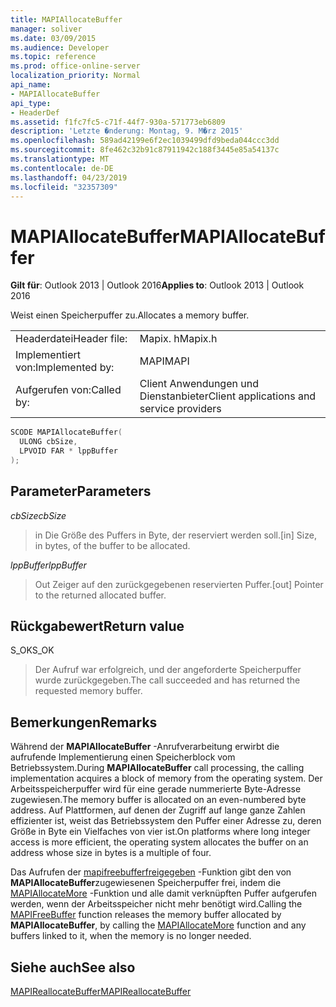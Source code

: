 ```yaml
---
title: MAPIAllocateBuffer
manager: soliver
ms.date: 03/09/2015
ms.audience: Developer
ms.topic: reference
ms.prod: office-online-server
localization_priority: Normal
api_name:
- MAPIAllocateBuffer
api_type:
- HeaderDef
ms.assetid: f1fc7fc5-c71f-44f7-930a-571773eb6809
description: 'Letzte �nderung: Montag, 9. M�rz 2015'
ms.openlocfilehash: 589ad42199e6f2ec1039499dfd9beda044ccc3dd
ms.sourcegitcommit: 8fe462c32b91c87911942c188f3445e85a54137c
ms.translationtype: MT
ms.contentlocale: de-DE
ms.lasthandoff: 04/23/2019
ms.locfileid: "32357309"
---
```

# <a name="mapiallocatebuffer"></a><span data-ttu-id="0041b-103">MAPIAllocateBuffer</span><span class="sxs-lookup"><span data-stu-id="0041b-103">MAPIAllocateBuffer</span></span>

  
  
<span data-ttu-id="0041b-104">**Gilt für**: Outlook 2013 | Outlook 2016</span><span class="sxs-lookup"><span data-stu-id="0041b-104">**Applies to**: Outlook 2013 | Outlook 2016</span></span> 
  
<span data-ttu-id="0041b-105">Weist einen Speicherpuffer zu.</span><span class="sxs-lookup"><span data-stu-id="0041b-105">Allocates a memory buffer.</span></span> 
  
|||
|:-----|:-----|
|<span data-ttu-id="0041b-106">Headerdatei</span><span class="sxs-lookup"><span data-stu-id="0041b-106">Header file:</span></span>  <br/> |<span data-ttu-id="0041b-107">Mapix. h</span><span class="sxs-lookup"><span data-stu-id="0041b-107">Mapix.h</span></span>  <br/> |
|<span data-ttu-id="0041b-108">Implementiert von:</span><span class="sxs-lookup"><span data-stu-id="0041b-108">Implemented by:</span></span>  <br/> |<span data-ttu-id="0041b-109">MAPI</span><span class="sxs-lookup"><span data-stu-id="0041b-109">MAPI</span></span>  <br/> |
|<span data-ttu-id="0041b-110">Aufgerufen von:</span><span class="sxs-lookup"><span data-stu-id="0041b-110">Called by:</span></span>  <br/> |<span data-ttu-id="0041b-111">Client Anwendungen und Dienstanbieter</span><span class="sxs-lookup"><span data-stu-id="0041b-111">Client applications and service providers</span></span>  <br/> |
   
```cpp
SCODE MAPIAllocateBuffer(
  ULONG cbSize,
  LPVOID FAR * lppBuffer
);
```

## <a name="parameters"></a><span data-ttu-id="0041b-112">Parameter</span><span class="sxs-lookup"><span data-stu-id="0041b-112">Parameters</span></span>

 <span data-ttu-id="0041b-113">_cbSize_</span><span class="sxs-lookup"><span data-stu-id="0041b-113">_cbSize_</span></span>
  
> <span data-ttu-id="0041b-114">in Die Größe des Puffers in Byte, der reserviert werden soll.</span><span class="sxs-lookup"><span data-stu-id="0041b-114">[in] Size, in bytes, of the buffer to be allocated.</span></span> 
    
 <span data-ttu-id="0041b-115">_lppBuffer_</span><span class="sxs-lookup"><span data-stu-id="0041b-115">_lppBuffer_</span></span>
  
> <span data-ttu-id="0041b-116">Out Zeiger auf den zurückgegebenen reservierten Puffer.</span><span class="sxs-lookup"><span data-stu-id="0041b-116">[out] Pointer to the returned allocated buffer.</span></span>
    
## <a name="return-value"></a><span data-ttu-id="0041b-117">Rückgabewert</span><span class="sxs-lookup"><span data-stu-id="0041b-117">Return value</span></span>

<span data-ttu-id="0041b-118">S_OK</span><span class="sxs-lookup"><span data-stu-id="0041b-118">S_OK</span></span> 
  
> <span data-ttu-id="0041b-119">Der Aufruf war erfolgreich, und der angeforderte Speicherpuffer wurde zurückgegeben.</span><span class="sxs-lookup"><span data-stu-id="0041b-119">The call succeeded and has returned the requested memory buffer.</span></span>
    
## <a name="remarks"></a><span data-ttu-id="0041b-120">Bemerkungen</span><span class="sxs-lookup"><span data-stu-id="0041b-120">Remarks</span></span>

<span data-ttu-id="0041b-121">Während der **MAPIAllocateBuffer** -Anrufverarbeitung erwirbt die aufrufende Implementierung einen Speicherblock vom Betriebssystem.</span><span class="sxs-lookup"><span data-stu-id="0041b-121">During **MAPIAllocateBuffer** call processing, the calling implementation acquires a block of memory from the operating system.</span></span> <span data-ttu-id="0041b-122">Der Arbeitsspeicherpuffer wird für eine gerade nummerierte Byte-Adresse zugewiesen.</span><span class="sxs-lookup"><span data-stu-id="0041b-122">The memory buffer is allocated on an even-numbered byte address.</span></span> <span data-ttu-id="0041b-123">Auf Plattformen, auf denen der Zugriff auf lange ganze Zahlen effizienter ist, weist das Betriebssystem den Puffer einer Adresse zu, deren Größe in Byte ein Vielfaches von vier ist.</span><span class="sxs-lookup"><span data-stu-id="0041b-123">On platforms where long integer access is more efficient, the operating system allocates the buffer on an address whose size in bytes is a multiple of four.</span></span> 
  
<span data-ttu-id="0041b-124">Das Aufrufen der [mapifreebufferfreigegeben](mapifreebuffer.md) -Funktion gibt den von **MAPIAllocateBuffer**zugewiesenen Speicherpuffer frei, indem die [MAPIAllocateMore](mapiallocatemore.md) -Funktion und alle damit verknüpften Puffer aufgerufen werden, wenn der Arbeitsspeicher nicht mehr benötigt wird.</span><span class="sxs-lookup"><span data-stu-id="0041b-124">Calling the [MAPIFreeBuffer](mapifreebuffer.md) function releases the memory buffer allocated by **MAPIAllocateBuffer**, by calling the [MAPIAllocateMore](mapiallocatemore.md) function and any buffers linked to it, when the memory is no longer needed.</span></span> 
  
## <a name="see-also"></a><span data-ttu-id="0041b-125">Siehe auch</span><span class="sxs-lookup"><span data-stu-id="0041b-125">See also</span></span>



[<span data-ttu-id="0041b-126">MAPIReallocateBuffer</span><span class="sxs-lookup"><span data-stu-id="0041b-126">MAPIReallocateBuffer</span></span>](mapireallocatebuffer.md)

